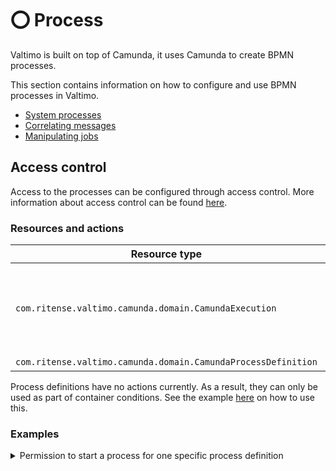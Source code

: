 # ⭕ Process

Valtimo is built on top of Camunda, it uses Camunda to create BPMN processes.

This section contains information on how to configure and use BPMN processes in Valtimo.

* [System processes](systemprocesses.md)
* [Correlating messages](../../using-valtimo/process/correlatingmessages.md)
* [Manipulating jobs](job-service.md)

## Access control

Access to the processes can be configured through access control. More information about access control can be found [here](https://docs.valtimo.nl/features/access-control).

### Resources and actions

<table><thead><tr><th width="329">Resource type</th><th width="143">Action</th><th>Effect</th></tr></thead><tbody><tr><td><code>com.ritense.valtimo.camunda.domain.CamundaExecution</code></td><td><code>create</code></td><td>Allows creating an execution for a process definition.</td></tr><tr><td><code>com.ritense.valtimo.camunda.domain.CamundaProcessDefinition</code></td><td>-</td><td>-</td></tr></tbody></table>

Process definitions have no actions currently. As a result, they can only be used as part of container conditions. See the example [here](./#permission-to-start-a-process-for-one-specific-process-definition) on how to use this.

### Examples

<details>

<summary>Permission to start a process for one specific process definition</summary>

<pre class="language-json" data-overflow="wrap"><code class="lang-json">{
<strong>    "resourceType": "com.ritense.valtimo.camunda.domain.CamundaExecution",
</strong>    "action": "create",
    "conditions": [
        {
            "type": "container",
            "resourceType": "com.ritense.valtimo.camunda.domain.CamundaProcessDefinition",
            "conditions": [
                {
                    "type": "field",
                    "field": "key",
                    "operator": "==",
                    "value": "evenementenvergunning"
                }
            ]
        }
    ]
}
</code></pre>

</details>
